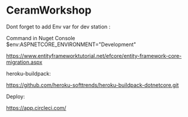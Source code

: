 # CeramWorkshop

Dont forget to add Env var for dev station :

Command in Nuget Console
$env:ASPNETCORE_ENVIRONMENT="Development"

https://www.entityframeworktutorial.net/efcore/entity-framework-core-migration.aspx

heroku-buildpack:

https://github.com/heroku-softtrends/heroku-buildpack-dotnetcore.git

Deploy:

https://app.circleci.com/
